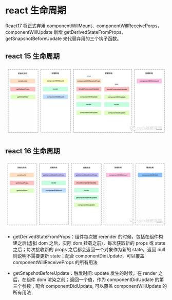 # react 生命周期

React17 将正式弃用 componentWillMount、componentWillReceivePorps，componentWillUpdate 新增 getDerivedStateFromProps、getSnapshotBeforeUpdate 来代替弃用的三个钩子函数。

## react 15 生命周期

![生命周期流程](./images/lifeCircle15.jpeg)

## react 16 生命周期

![生命周期流程](./images/lifeCircle16.jpeg)

- getDerivedStateFromProps：组件每次被 rerender 的时候，包括在组件构建之后(虚拟 dom 之后，实际 dom 挂载之前)，每次获取新的 props 或 state 之后；每次接收新的 props 之后都会返回一个对象作为新的 state，返回 null 则说明不需要更新 state；配合 componentDidUpdate，可以覆盖 componentWillReceiveProps 的所有用法

* getSnapshotBeforeUpdate：触发时间: update 发生的时候，在 render 之后，在组件 dom 渲染之前；返回一个值，作为 componentDidUpdate 的第三个参数；配合 componentDidUpdate, 可以覆盖 componentWillUpdate 的所有用法
